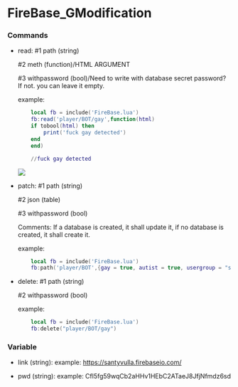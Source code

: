 
# FireBase_GModification

### Commands
* read:
	#1 path (string)
	
	#2 meth (function)/HTML ARGUMENT
	
	#3 withpassword (bool)/Need to write with database secret password? If not. you can leave it empty.

	example: 
	```lua
	    local fb = include('FireBase.lua')
	    fb:read('player/BOT/gay',function(html)
		if tobool(html) then
		    print('fuck gay detected')
		end
	    end)

	    //fuck gay detected
	```
	![](https://i.imgur.com/REk4Yhf.png)

* patch:
	#1 path (string)
	
	#2 json (table)
	
	#3 withpassword (bool)
	
	Comments: If a database is created, it shall update it, if no database is created, it shall create it.
	
	example: 
	```lua
	    local fb = include('FireBase.lua')
	    fb:path('player/BOT',{gay = true, autist = true, usergroup = "superadmin"}, true)
	```

* delete:
	#1 path (string)
	
	#2 withpassword (bool) 

	example: 
	```lua
	    local fb = include('FireBase.lua')
	    fb:delete("player/BOT/gay")
	```
### Variable
* link (string): 
	example: https://santyvulla.firebaseio.com/

* pwd (string): 
	example: Cfl5fg59wqCb2aHHv1HEbC2ATaeJ8JfjNfmdz6sd
